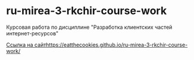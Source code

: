 # ru-mirea-3-rkchir-course-work
Курсовая работа по дисциплине "Разработка клиентских частей интернет-ресурсов"

[Ссылка на сайт](https://eatthecookies.github.io/ru-mirea-3-rkchir-course-work/)https://eatthecookies.github.io/ru-mirea-3-rkchir-course-work/
